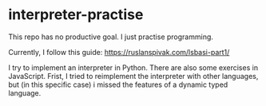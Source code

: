 # interpreter-practise

This repo has no productive goal. I just practise programming.

Currently, I follow this guide: https://ruslanspivak.com/lsbasi-part1/

I try to implement an interpreter in Python. There are also some exercises in JavaScript. Frist, I tried to reimplement the interpreter with other languages, but (in this specific case) i missed the features of a dynamic typed language.